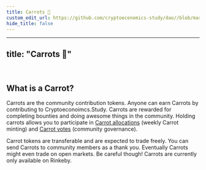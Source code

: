 ```yaml
---
title: Carrots 🥕
custom_edit_url: https://github.com/cryptoeconomics-study/dao//blob/master/about/carrots.md
hide_title: false
---
```

<!-- This file is generated by /website/scripts/sync-util.js - changes will be overwritten! -->

---
title: "Carrots 🥕"
---

<br />

## What is a Carrot?

Carrots are the community contribution tokens. Anyone can earn Carrots by contributing to Cryptoeconoimcs.Study. Carrots are rewarded for completing bounties and doing awesome things in the community. Holding carrots allows you to participate in [Carrot allocations](https://rinkeby.aragon.org/#/0xEAA147020b006e6Bfe9e3e1A9f1FaD330A9E20F5/0x2225ca26a71af7dd81cf2ebbcd4b16d0090cfe10) (weekly Carrot minting) and [Carrot votes](https://rinkeby.aragon.org/#/0xEAA147020b006e6Bfe9e3e1A9f1FaD330A9E20F5/0x7147928551406adaeca76cf3e04557bd3412cf53) (community governance).

Carrot tokens are transferable and are expected to trade freely. You can send Carrots to community members as a thank you. Eventually Carrots might even trade on open markets. Be careful though! Carrots are currently only available on Rinkeby.

<br />
